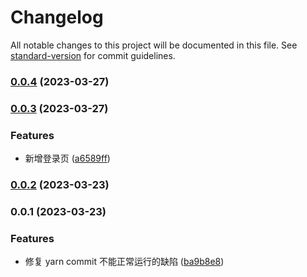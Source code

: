 # Changelog

All notable changes to this project will be documented in this file. See [standard-version](https://github.com/conventional-changelog/standard-version) for commit guidelines.

### [0.0.4](https://github.com/Hu-Jia-Jun/BeeAdmin/compare/v0.0.3...v0.0.4) (2023-03-27)

### [0.0.3](https://github.com/Hu-Jia-Jun/BeeAdmin/compare/v0.0.2...v0.0.3) (2023-03-27)

### Features

- 新增登录页 ([a6589ff](https://github.com/Hu-Jia-Jun/BeeAdmin/commit/a6589ffc7a893858ec684263309357724fd42201))

### [0.0.2](https://github.com/Hu-Jia-Jun/Vue3-Admin/compare/v0.0.1...v0.0.2) (2023-03-23)

### 0.0.1 (2023-03-23)

### Features

- 修复 yarn commit 不能正常运行的缺陷 ([ba9b8e8](https://github.com/Hu-Jia-Jun/Vue3-Admin/commit/ba9b8e8c00e8706266e25bdbb51fc522e9d15491))
